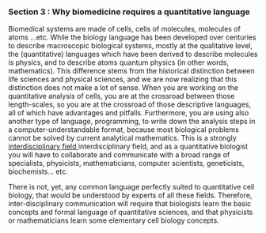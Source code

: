 ### Section 3 : Why biomedicine requires a quantitative language 

Biomedical systems are made of cells, cells of molecules, molecules of atoms …etc.  While the biology language has been developed over centuries to describe macroscopic biological systems, mostly at the qualitative level, the (quantitative) languages which have been derived to describe molecules is physics, and to describe atoms quantum physics (in other words, mathematics). This difference stems from the historical distinction between life sciences and physical sciences, and we are now realizing that this distinction does not make a lot of sense. When you are working on the quantitative analysis of cells, you are at the crossroad between those length-scales, so you are at the crossroad of those descriptive languages, all of which have advantages and pitfalls. Furthermore, you are using also another type of language, programming, to write down the analysis steps in a computer-understandable format, because most biological problems cannot be solved by current analytical mathematics. This is a strongly <a href="https://www.youtube.com/watch?v=SjXpAwXL9es&feature=emb_logo"> interdisciplinary field </a> interdisciplinary field, and as a quantitative biologist you will have to collaborate and communicate with a broad range of specialists, physicists, mathematicians, computer scientists, geneticists, biochemists… etc. 

There is not, yet, any common language perfectly suited to quantitative cell biology, that would be understood by experts of all these fields. Therefore, inter-disciplinary communication will require that biologists learn the basic concepts and formal language of quantitative sciences, and that physicists or mathematicians learn some elementary cell biology concepts. 
